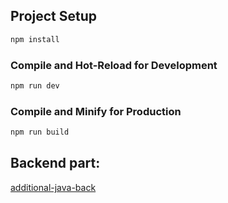 ## Project Setup

```sh
npm install
```

### Compile and Hot-Reload for Development

```sh
npm run dev
```

### Compile and Minify for Production

```sh
npm run build
```

## Backend part:

[additional-java-back](https://github.com/skoryk-vlad/additional-java-back)
